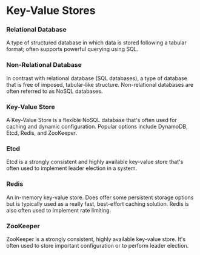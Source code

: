 # Key-Value Stores

### Relational Database
A type of structured database in which data is stored following a tabular format; often supports powerful
querying using SQL.

### Non-Relational Database
In contrast with relational database (SQL databases), a type of database that is free of imposed, tabular-like
structure. Non-relational databases are often referred to as NoSQL databases.

### Key-Value Store
A Key-Value Store is a flexible NoSQL database that's often used for caching and dynamic configuration.
Popular options include DynamoDB, Etcd, Redis, and ZooKeeper.

### Etcd
Etcd is a strongly consistent and highly available key-value store that's often used to implement leader
election in a system.

### Redis
An in-memory key-value store. Does offer some persistent storage options but is typically used as a really fast,
best-effort caching solution. Redis is also often used to implement rate limiting.

### ZooKeeper
ZooKeeper is a strongly consistent, highly available key-value store. It's often used to store important
configuration or to perform leader election.
